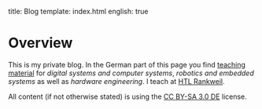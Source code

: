 title: Blog
template: index.html
english: true

# Overview
This is my private blog. In the German part of this page you find [teaching material](../unterricht.html) for *digital systems and computer systems*, *robotics and embedded systems* as well as *hardware engineering*. I teach at [HTL Rankweil](https://www.htl-rankweil.at).

All content (if not otherwise stated) is using the [CC BY-SA 3.0 DE](https://creativecommons.org/licenses/by-sa/3.0/de/deed.en) license.
